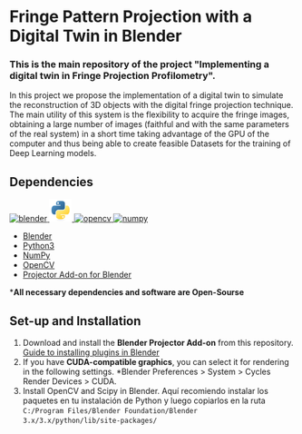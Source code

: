 <h1 align="left"> Fringe Pattern Projection with a Digital Twin in Blender </h1>
<h3 align="left">This is the main repository of the project "Implementing a digital twin in Fringe Projection Profilometry". </h3>
In this project we propose the implementation of a digital twin to simulate the reconstruction of 3D objects with the digital fringe projection technique. The main utility of this system is the flexibility to acquire the fringe images, obtaining a large number of images (faithful and with the same parameters of the real system) in a short time taking advantage of the GPU of the computer and thus being able to create feasible Datasets for the training of Deep Learning models.

## Dependencies
<a href="https://www.blender.org/" target="_blank" rel="noreferrer"> <img src="https://download.blender.org/branding/community/blender_community_badge_white.svg" alt="blender" width="40" height="40"/> </a><a href="https://www.python.org" target="_blank" rel="noreferrer"> <img src="https://raw.githubusercontent.com/devicons/devicon/master/icons/python/python-original.svg" alt="python" width="40" height="40"/> </a><a href="https://opencv.org/" target="_blank" rel="noreferrer"> <img src="https://www.vectorlogo.zone/logos/opencv/opencv-icon.svg" alt="opencv" width="40" height="40"/> </a><a href="https://numpy.org/" target="_blank" rel="noreferrer"> <img src="https://cdn.worldvectorlogo.com/logos/numpy-1.svg" alt="numpy" width="38" height="38"/> </a>
- [Blender](https://www.blender.org/) 
- [Python3](https://www.python.org/)
- [NumPy](https://numpy.org/)
- [OpenCV](https://opencv.org/)
- [Projector Add-on for Blender](https://github.com/Ocupe/Projectors)

***All necessary dependencies and software are Open-Sourse**

## Set-up and Installation
1. Download and install the **Blender Projector Add-on** from this repository. [Guide to installing plugins in Blender](https://docs.blender.org/manual/en/latest/editors/preferences/addons.html)
2. If you have **CUDA-compatible graphics**, you can select it for rendering in the following settings. *Blender Preferences > System > Cycles Render Devices > CUDA.
3. Install OpenCV and Scipy in Blender. Aquí recomiendo instalar los paquetes en tu instalación de Python y luego copiarlos en la ruta `C:/Program Files/Blender Foundation/Blender 3.x/3.x/python/lib/site-packages/`
